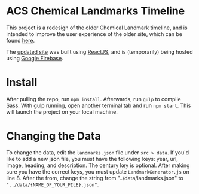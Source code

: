 # ACS Chemical Landmarks Timeline

This project is a redesign of the older Chemical Landmark timeline, and is intended to improve the user experience of the older site, which can be found [here](https://www.acs.org/content/acs/en/education/whatischemistry/landmarks/landmarks-timeline.html).

The [updated site](https://acs-chemistrytimeline.firebaseapp.com/) was built using [ReactJS](https://reactjs.org/), and is (temporarily) being hosted using [Google Firebase](https://firebase.google.com/docs/web/setup).

# Install

After pulling the repo, run `npm install`.
Afterwards, run `gulp` to compile Sass. With gulp running, open another terminal tab and run `npm start`. This will launch the project on your local machine.

# Changing the Data

To change the data, edit the `landmarks.json` file under `src > data`. If you'd like to add a new json file, you must have the following keys: year, url, image, heading, and description. The century key is optional. After making sure you have the correct keys, you must update `LandmarkGenerator.js` on line 8. After the from, change the string from "../data/landmarks.json" to `"../data/{NAME_OF_YOUR_FILE}.json"`.
